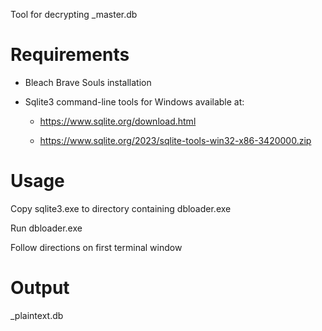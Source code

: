 Tool for decrypting _master.db

# Requirements
- Bleach Brave Souls installation

- Sqlite3 command-line tools for Windows available at:

  - https://www.sqlite.org/download.html

  - https://www.sqlite.org/2023/sqlite-tools-win32-x86-3420000.zip

# Usage
Copy sqlite3.exe to directory containing dbloader.exe

Run dbloader.exe

Follow directions on first terminal window

# Output
_plaintext.db



